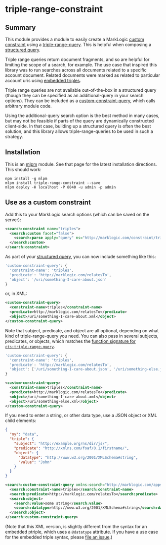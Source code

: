 # triple-range-constraint

## Summary

This module provides a module to easily create a MarkLogic [custom constraint](https://docs.marklogic.com/guide/search-dev/search-api#id_49750) using a [triple-range-query](https://docs.marklogic.com/cts:triple-range-query). This is helpful when composing a [structured query](https://docs.marklogic.com/guide/search-dev/structured-query). 

Triple range queries return document fragments, and so are helpful for limiting the scope of a search, for example. The use case that inspired this library was to run searches across all documents related to a specific account document. Related documents were marked as related to particular account uris using [embedded triples](https://docs.marklogic.com/guide/semantics/embedded).

Triple range queries are not available out-of-the-box in a structured query (though they can be specified as an additional-query in your search options). They can be included as a [custom-constraint-query](https://docs.marklogic.com/guide/search-dev/structured-query#id_28778), which calls arbitrary module code.

Using the additional-query search option is the best method in many cases, but may not be feasible if parts of the query are dynamically constructed client-side. In that case, building up a structured query is often the best solution, and this library allows triple-range-queries to be used in such a strategy.

## Installation

This is an [mlpm](http://registry.demo.marklogic.com/docs#install-mlpm) module. See that page for the latest installation directions. This should work:

    npm install -g mlpm
    mlpm install triple-range-constraint --save
    mlpm deploy -H localhost -P 8040 -u admin -p admin

## Use as a custom constraint

Add this to your MarkLogic search options (which can be saved on the server):

```xml
<search:constraint name="triples">
  <search:custom facet="false">
    <search:parse apply="query" ns="http://marklogic.com/constraint/triple-range-constraint" at="/ext/mlpm_modules/triple-range-constraint/triple-range-constraint.xqy"/>
  </search:custom>
</search:constraint>
```

As part of your [structured query](https://docs.marklogic.com/guide/search-dev/structured-query), you can now include something like this:

```javascript
'custom-constraint-query': {
  'constraint-name': 'triples',
  'predicate': 'http://marklogic.com/relatesTo',
  'object': '/uri/something-I-care-about.json'
}
```

or, in XML:

```xml
<custom-constraint-query>
  <constraint-name>triples</constraint-name>
  <predicate>http://marklogic.com/relatesTo</predicate>
  <object>/uri/something-I-care-about.xml</object>
</custom-constraint-query>
```

Note that subject, predicate, and object are all optional, depending on what
kind of triple-range-query you need. You can also pass in several subjects,
predicates, or objects, which matches the [function signature for
`cts:triple-range-query`](https://docs.marklogic.com/cts:triple-range-query).

```javascript
'custom-constraint-query': {
  'constraint-name': 'triples',
  'predicate': 'http://marklogic.com/relatesTo',
  'object': ['/uri/something-I-care-about.json', '/uri/something-else.json']
}
```

```xml
<custom-constraint-query>
  <constraint-name>triples</constraint-name>
  <predicate>http://marklogic.com/relatesTo</predicate>
  <object>/uri/something-I-care-about.xml</object>
  <object>/uri/something-else.xml</object>
</custom-constraint-query>
```

If you need to enter a string, or other data type, use a JSON object or XML child elements:

```json
{
  "my": "data", 
  "triple": {
    "subject": "http://example.org/ns/dir/js/", 
    "predicate": "http://xmlns.com/foaf/0.1/firstname/", 
    "object": {
      "datatype": "http://www.w3.org/2001/XMLSchema#string", 
      "value": "John"
    }
  }
}
```

```xml
<search:custom-constraint-query xmlns:search="http://marklogic.com/appservices/search">
  <search:constraint-name>triples</search:constraint-name>
  <search:predicate>http://marklogic.com/relatesTo</search:predicate>
  <search:object>
    <search:value>some string</search:value>
    <search:datatype>http://www.w3.org/2001/XMLSchema#string</search:datatype>
  </search:object>
</search:custom-constraint-query>
```

(Note that this XML version, is slightly different from the syntax for an
embedded ptriple, which uses a `@datatype` attribute. If you have a use case
for the embedded triple syntax, please [file an
issue](https://github.com/patrickmcelwee/triple-range-constraint/issues).)
